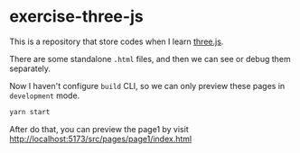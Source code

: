 # exercise-three-js

This is a repository that store codes when I learn [three.js](https://threejs.org/).

There are some standalone `.html` files, and then we can see or debug them separately.

Now I haven't configure `build` CLI, so we can only preview these pages in `development` mode.
```bash
yarn start
```
After do that, you can preview the page1 by visit [http://localhost:5173/src/pages/page1/index.html](http://localhost:5173/src/pages/page1/index.html)

